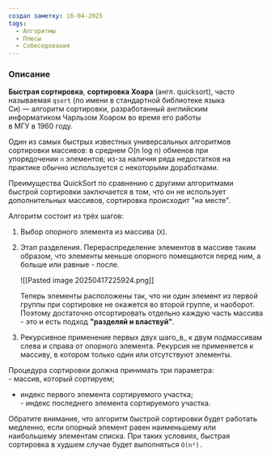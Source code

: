 ```yaml
---
создал заметку: 16-04-2025
tags:
  - Алгоритмы
  - Плюсы
  - Собеседования
---
```

### Описание
**Быстрая сортировка**, **сортировка Хоара** (англ. quicksort), часто называемая `qsort` (по имени в стандартной библиотеке языка Си) — алгоритм сортировки, разработанный английским информатиком Чарльзом Хоаром во время его работы в МГУ в 1960 году.

Один из самых быстрых известных универсальных алгоритмов сортировки массивов: в среднем O(n log n) обменов при упорядочении `n` элементов; из-за наличия ряда недостатков на практике обычно используется с некоторыми доработками.

Преимущества QuickSort по сравнению с другими алгоритмами быстрой сортировки заключается в том, что он не использует дополнительных массивов, сортировка происходит "на месте".

Алгоритм состоит из трёх шагов:

1. Выбор опорного элемента из массива (`X`).
2. Этап разделения. Перераспределение элементов в массиве таким образом, что элементы меньше опорного помещаются перед ним, а больше или равные - после.
    
    ![[Pasted image 20250417225924.png]]
    
    Теперь элементы расположены так, что ни один элемент из первой группы при сортировке не окажется во второй группе, и наоборот.  
    Поэтому достаточно отсортировать отдельно каждую часть массива - это и есть подход **"разделяй и властвуй"**.
3. Рекурсивное применение первых двух шаго_в_ к двум подмассивам слева и справа от опорного элемента. Рекурсия не применяется к массиву, в котором только один или отсутствуют элементы.

Процедура сортировки должна принимать три параметра:  
- массив, который сортируем;  
- индекс первого элемента сортируемого участка;  
- индекс последнего элемента сортируемого участка.

Обратите внимание, что алгоритм быстрой сортировки будет работать медленно, если опорный элемент равен наименьшему или наибольшему элементам списка. При таких условиях, быстрая сортировка в худшем случае будет выполняться `O(n²).`